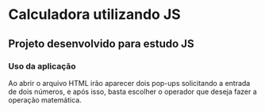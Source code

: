 # Calculadora utilizando JS

## Projeto desenvolvido para estudo JS

### Uso da aplicação

  Ao abrir o arquivo HTML irão aparecer dois pop-ups solicitando a entrada de dois números, e após isso, basta escolher o operador que deseja fazer a operação matemática.
